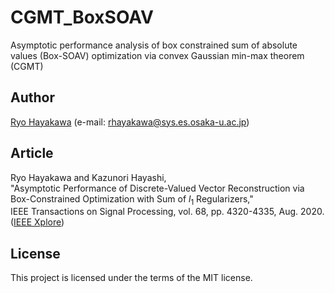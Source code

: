 # CGMT_BoxSOAV
Asymptotic performance analysis of box constrained sum of absolute values (Box-SOAV) optimization via convex Gaussian min-max theorem (CGMT)

## Author
[Ryo Hayakawa](https://rhayakawa.github.io/index-e.html) (e-mail: rhayakawa@sys.es.osaka-u.ac.jp)

## Article
Ryo Hayakawa and Kazunori Hayashi,  
"Asymptotic Performance of Discrete-Valued Vector Reconstruction via Box-Constrained Optimization with Sum of <i>l</i><sub>1</sub> Regularizers,"  
IEEE Transactions on Signal Processing, vol. 68, pp. 4320-4335, Aug. 2020.  
([IEEE Xplore](https://ieeexplore.ieee.org/document/9146197))

## License
This project is licensed under the terms of the MIT license. 
